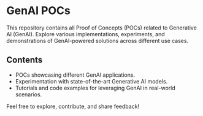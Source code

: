 
# GenAI POCs

This repository contains all Proof of Concepts (POCs) related to Generative AI (GenAI). Explore various implementations, experiments, and demonstrations of GenAI-powered solutions across different use cases.

## Contents
- POCs showcasing different GenAI applications.
- Experimentation with state-of-the-art Generative AI models.
- Tutorials and code examples for leveraging GenAI in real-world scenarios.

Feel free to explore, contribute, and share feedback!
